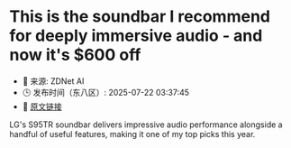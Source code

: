 # This is the soundbar I recommend for deeply immersive audio - and now it's $600 off
- 📅 来源: ZDNet AI
- 🕒 发布时间（东八区）: 2025-07-22 03:37:45
- 🔗 [原文链接](https://www.zdnet.com/article/this-is-the-soundbar-i-recommend-for-deeply-immersive-audio-and-now-its-600-off/)

LG's S95TR soundbar delivers impressive audio performance alongside a handful of useful features, making it one of my top picks this year.